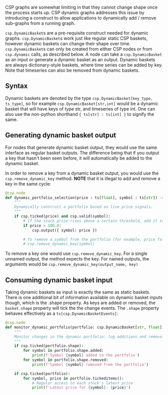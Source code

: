CSP graphs are somewhat limiting in that they cannot change shape once the process starts up.
CSP dynamic graphs addresses this issue by introducing a construct to allow applications to dynamically add / remove sub-graphs from a running graph.

`csp.DynamicBasket`s are a pre-requisite construct needed for dynamic graphs.
`csp.DynamicBasket`s work just like regular static CSP baskets, however dynamic baskets can change their shape over time.
`csp.DynamicBasket`s can only be created from either CSP nodes or from `csp.dynamic` calls, as described below.
A node can take a `csp.DynamicBasket` as an input or generate a dynamic basket as an output.
Dynamic baskets are always dictionary-style baskets, where time series can be added by key.
Note that timeseries can also be removed from dynamic baskets.

## Syntax

Dynamic baskets are denoted by the type `csp.DynamicBasket[key_type, ts_type]`, so for example `csp.DynamicBasket[str,int]` would be a dynamic basket that will have keys of type str, and timeseries of type int.
One can also use the non-python shorthand `{ ts[str] : ts[int] }` to signify the same.

## Generating dynamic basket output

For nodes that generate dynamic basket output, they would use the same interface as regular basket outputs.
The difference being that if you output a key that hasn't been seen before, it will automatically be added to the dynamic basket.


In order to remove a key from a dynamic basket output, you would use the `csp.remove_dynamic_key` method.
**NOTE** that it is illegal to add and remove a key in the same cycle:

```python
@csp.node
def dynamic_portfolio_selection(price : ts[float], symbol : ts[str]) -> csp.DynamicBasket[str, float]:
    """
    Dynamically construct a portfolio based on live price signals.
    """
    if csp.ticked(price) and csp.valid(symbol):
        # If the stock price rises above a certain threshold, add it to the portfolio
        if price > 100.0:
            csp.output({ symbol: price })

        # To remove a symbol from the portfolio (for example, price falls too low)
        # csp.remove_dynamic_key(symbol)
```

To remove a key one would use `csp.remove_dynamic_key`.
For a single unnamed output, the method expects the key.
For named outputs, the arguments would be `csp.remove_dynamic_key(output_name, key)`

## Consuming dynamic basket input

Taking dynamic baskets as input is exactly the same as static baskets.
There is one additional bit of information available on dynamic basket inputs though, which is the .shape property.
As keys are added or removed, the `basket.shape` property will tick the the change events.
The `.shape` property behaves effectively as a `ts[csp.DynamicBasketEvents]`:

```python
@csp.node
def monitor_dynamic_portfolio(portfolio: csp.DynamicBasket[str, float]):
    """
    Monitor changes in the dynamic portfolio: log additions and removals.
    """
    if csp.ticked(portfolio.shape):
        for symbol in portfolio.shape.added:
            print(f'Symbol {symbol} added to the portfolio')
        for symbol in portfolio.shape.removed:
            print(f'Symbol {symbol} removed from the portfolio')

    if csp.ticked(portfolio):
        for symbol, price in portfolio.tickeditems():
            # Regular access to each stock's latest price
            print(f'Latest price for {symbol}: {price}')
```
